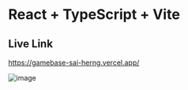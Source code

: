 # React + TypeScript + Vite

Live Link
---------
https://gamebase-sai-herng.vercel.app/

![image](https://github.com/user-attachments/assets/448f6ed5-266b-441b-a6c3-27c4ecbd4bb2)



